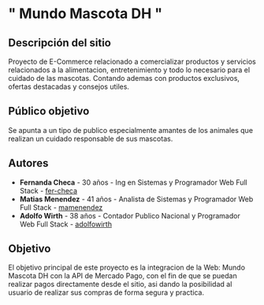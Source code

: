 
# " Mundo Mascota DH "

## Descripción del sitio

Proyecto de E-Commerce relacionado a comercializar productos y servicios relacionados a la alimentacion, entretenimiento y todo lo necesario para el cuidado de las mascotas. Contando ademas con productos exclusivos, ofertas destacadas y consejos utiles.

## Público objetivo

Se apunta a un tipo de publico especialmente amantes de los animales que realizan un cuidado responsable de sus mascotas.


## Autores

* **Fernanda Checa** - 30 años - Ing en Sistemas y Programador Web Full Stack - [fer-checa](https://github.com/fer-checa)
* **Matias Menendez** - 41 años - Analista de Sistemas y Programador Web Full Stack - [mamenendez](https://github.com/mamenendez)
* **Adolfo Wirth** - 38 años - Contador Publico Nacional y Programador Web Full Stack - [adolfowirth](https://github.com/adolfowirth)

## Objetivo

El objetivo principal de este proyecto es la integracion de la Web: Mundo Mascota DH con la API de Mercado Pago, con el fin de que se puedan realizar pagos directamente desde el sitio, asi dando la posibilidad al usuario de realizar sus compras de forma segura y practica. 
